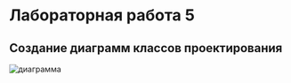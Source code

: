 # Лабораторная работа 5
## Создание диаграмм классов проектирования

![диаграмма](images/д5-1.drawio.png)

